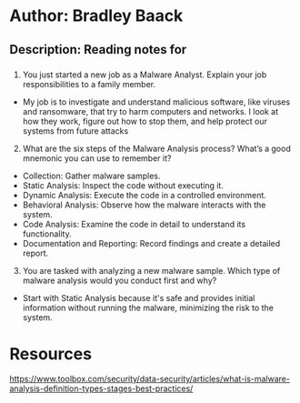 # Author: Bradley Baack

## Description: Reading notes for

### 


1) You just started a new job as a Malware Analyst. Explain your job responsibilities to a family member.
- My job is to investigate and understand malicious software, like viruses and ransomware, that try to harm computers and networks. I look at how they work, figure out how to stop them, and help protect our systems from future attacks
2) What are the six steps of the Malware Analysis process? What’s a good mnemonic you can use to remember it?
  - Collection: Gather malware samples.
  - Static Analysis: Inspect the code without executing it.
  - Dynamic Analysis: Execute the code in a controlled environment.
  - Behavioral Analysis: Observe how the malware interacts with the system.
  - Code Analysis: Examine the code in detail to understand its functionality.
  - Documentation and Reporting: Record findings and create a detailed report.

3) You are tasked with analyzing a new malware sample. Which type of malware analysis would you conduct first and why?
  - Start with Static Analysis because it's safe and provides initial information without running the malware, minimizing the risk to the system.

# Resources
https://www.toolbox.com/security/data-security/articles/what-is-malware-analysis-definition-types-stages-best-practices/
